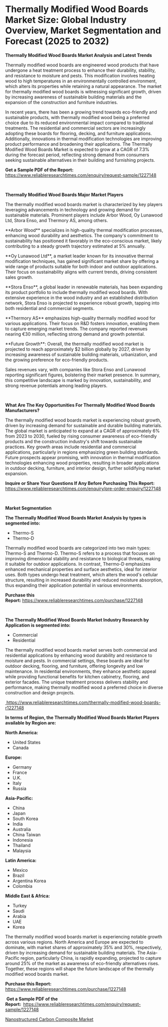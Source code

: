 <p><h1>Thermally Modified Wood Boards Market Size: Global Industry Overview, Market Segmentation and Forecast (2025 to 2032)</h1></p><p><strong>Thermally Modified Wood Boards Market Analysis and Latest Trends</strong></p>
<p><p>Thermally modified wood boards are engineered wood products that have undergone a heat treatment process to enhance their durability, stability, and resistance to moisture and pests. This modification involves heating wood to high temperatures in an environmentally controlled environment, which alters its properties while retaining a natural appearance. The market for thermally modified wood boards is witnessing significant growth, driven by increasing awareness of sustainable building materials and the expansion of the construction and furniture industries. </p><p>In recent years, there has been a growing trend towards eco-friendly and sustainable products, with thermally modified wood being a preferred choice due to its reduced environmental impact compared to traditional treatments. The residential and commercial sectors are increasingly adopting these boards for flooring, decking, and furniture applications. Additionally, innovations in thermal modification technologies are improving product performance and broadening their applications. The Thermally Modified Wood Boards Market is expected to grow at a CAGR of 7.3% during the forecast period, reflecting strong demand from consumers seeking sustainable alternatives in their building and furnishing projects.</p></p>
<p><strong>Get a Sample PDF of the Report:&nbsp;</strong> <a href="https://www.reliableresearchtimes.com/enquiry/request-sample/1227148?utm_campaign=3529&utm_medium=2&utm_source=Github&utm_content=ia&utm_term=25032025&utm_id=thermally-modified-wood-boards">https://www.reliableresearchtimes.com/enquiry/request-sample/1227148</a></p>
<p>&nbsp;</p>
<p><strong>Thermally Modified Wood Boards Major Market Players</strong></p>
<p><p>The thermally modified wood boards market is characterized by key players leveraging advancements in technology and growing demand for sustainable materials. Prominent players include Arbor Wood, Oy Lunawood Ltd, Stora Enso, and Thermory AS, among others.</p><p>**Arbor Wood** specializes in high-quality thermal modification processes, enhancing wood durability and aesthetics. The company's commitment to sustainability has positioned it favorably in the eco-conscious market, likely contributing to a steady growth trajectory estimated at 5% annually.</p><p>**Oy Lunawood Ltd**, a market leader known for its innovative thermal modification techniques, has gained significant market share by offering a wide range of products suitable for both indoor and outdoor applications. Their focus on sustainability aligns with current trends, driving consistent sales growth.</p><p>**Stora Enso**, a global leader in renewable materials, has been expanding its product portfolio to include thermally modified wood boards. With extensive experience in the wood industry and an established distribution network, Stora Enso is projected to experience robust growth, tapping into both residential and commercial segments.</p><p>**Thermory AS** emphasizes high-quality thermally modified wood for various applications. Their focus on R&D fosters innovation, enabling them to capture emerging market trends. The company reported revenues nearing €30 million, reflecting strong demand and growth potential.</p><p>**Future Growth**: Overall, the thermally modified wood market is projected to reach approximately $2 billion globally by 2027, driven by increasing awareness of sustainable building materials, urbanization, and the growing preference for eco-friendly products.</p><p>Sales revenues vary, with companies like Stora Enso and Lunawood reporting significant figures, bolstering their market presence. In summary, this competitive landscape is marked by innovation, sustainability, and strong revenue potentials among leading players.</p></p>
<p>&nbsp;</p>
<p><strong>What Are The Key Opportunities For Thermally Modified Wood Boards Manufacturers?</strong></p>
<p><p>The thermally modified wood boards market is experiencing robust growth, driven by increasing demand for sustainable and durable building materials. The global market is anticipated to expand at a CAGR of approximately 6% from 2023 to 2030, fueled by rising consumer awareness of eco-friendly products and the construction industry's shift towards sustainable practices. Key growth areas include residential and commercial applications, particularly in regions emphasizing green building standards. Future prospects appear promising, with innovation in thermal modification technologies enhancing wood properties, resulting in broader applications in outdoor decking, furniture, and interior design, further solidifying market expansion.</p></p>
<p><strong>Inquire or Share Your Questions If Any Before Purchasing This Report:</strong> <a href="https://www.reliableresearchtimes.com/enquiry/pre-order-enquiry/1227148?utm_campaign=3529&utm_medium=2&utm_source=Github&utm_content=ia&utm_term=25032025&utm_id=thermally-modified-wood-boards">https://www.reliableresearchtimes.com/enquiry/pre-order-enquiry/1227148</a></p>
<p>&nbsp;</p>
<p><strong>Market Segmentation</strong></p>
<p><strong>The Thermally Modified Wood Boards Market Analysis by types is segmented into:</strong></p>
<p><ul><li>Thermo-S</li><li>Thermo-D</li></ul></p>
<p><p>Thermally modified wood boards are categorized into two main types: Thermo-S and Thermo-D. Thermo-S refers to a process that focuses on improving dimensional stability and resistance to biological threats, making it suitable for outdoor applications. In contrast, Thermo-D emphasizes enhanced mechanical properties and surface aesthetics, ideal for interior uses. Both types undergo heat treatment, which alters the wood's cellular structure, resulting in increased durability and reduced moisture absorption, thus expanding their application potential in various environments.</p></p>
<p><strong>Purchase this Report:&nbsp;</strong><a href="https://www.reliableresearchtimes.com/purchase/1227148?utm_campaign=3529&utm_medium=2&utm_source=Github&utm_content=ia&utm_term=25032025&utm_id=thermally-modified-wood-boards">https://www.reliableresearchtimes.com/purchase/1227148</a></p>
<p>&nbsp;</p>
<p><strong>The Thermally Modified Wood Boards Market Industry Research by Application is segmented into:</strong></p>
<p><ul><li>Commercial</li><li>Residential</li></ul></p>
<p><p>The thermally modified wood boards market serves both commercial and residential applications by enhancing wood durability and resistance to moisture and pests. In commercial settings, these boards are ideal for outdoor decking, flooring, and furniture, offering longevity and low maintenance. In residential environments, they enhance aesthetic appeal while providing functional benefits for kitchen cabinetry, flooring, and exterior facades. The unique treatment process delivers stability and performance, making thermally modified wood a preferred choice in diverse construction and design projects.</p></p>
<p><a href="https://www.reliableresearchtimes.com/thermally-modified-wood-boards-r1227148?utm_campaign=3529&utm_medium=2&utm_source=Github&utm_content=ia&utm_term=25032025&utm_id=thermally-modified-wood-boards">&nbsp;https://www.reliableresearchtimes.com/thermally-modified-wood-boards-r1227148</a></p>
<p><strong>In terms of Region, the Thermally Modified Wood Boards Market Players available by Region are:</strong></p>
<p>
    <p> <strong> North America: </strong>
        <ul>
            <li>United States</li>
            <li>Canada</li>
        </ul>
        </p> 
    <p> <strong> Europe: </strong>
        <ul>
            <li>Germany</li>
            <li>France</li>
            <li>U.K.</li>
            <li>Italy</li>
            <li>Russia</li>
        </ul>
        </p> 
    <p> <strong> Asia-Pacific: </strong>
        <ul>
            <li>China</li>
            <li>Japan</li>
            <li>South Korea</li>
            <li>India</li>
            <li>Australia</li>
            <li>China Taiwan</li>
            <li>Indonesia</li>
            <li>Thailand</li>
            <li>Malaysia</li>
        </ul>
        </p> 
    <p> <strong> Latin America: </strong>
        <ul>
            <li>Mexico</li>
            <li>Brazil</li>
            <li>Argentina Korea</li>
            <li>Colombia</li>
        </ul>
        </p> 
    <p> <strong> Middle East & Africa: </strong>
        <ul>
            <li>Turkey</li>
            <li>Saudi</li>
            <li>Arabia</li>
            <li>UAE</li>
            <li>Korea</li>
        </ul>
    </p>
    </p>
<p><p>The thermally modified wood boards market is experiencing notable growth across various regions. North America and Europe are expected to dominate, with market shares of approximately 35% and 30%, respectively, driven by increasing demand for sustainable building materials. The Asia-Pacific region, particularly China, is rapidly expanding, projected to capture around 25% of the market as awareness of eco-friendly alternatives rises. Together, these regions will shape the future landscape of the thermally modified wood boards market.</p></p>
<p><strong>Purchase this Report: </strong><a href="https://www.reliableresearchtimes.com/purchase/1227148?utm_campaign=3529&utm_medium=2&utm_source=Github&utm_content=ia&utm_term=25032025&utm_id=thermally-modified-wood-boards">https://www.reliableresearchtimes.com/purchase/1227148</a></p>
<p>&nbsp;<strong>Get a Sample PDF of the Report:&nbsp;&nbsp;</strong><a href="https://www.reliableresearchtimes.com/enquiry/request-sample/1227148?utm_campaign=3529&utm_medium=2&utm_source=Github&utm_content=ia&utm_term=25032025&utm_id=thermally-modified-wood-boards">https://www.reliableresearchtimes.com/enquiry/request-sample/1227148</a></p>
<p><strong></strong></p>
<p><p><a href="https://github.com/hedbomkrahe/Market-Research-Report-List-1/blob/main/nanostructured-carbon-composite-market.md?utm_campaign=3529&utm_medium=2&utm_source=Github&utm_content=ia&utm_term=25032025&utm_id=thermally-modified-wood-boards">Nanostructured Carbon Composite Market</a></p></p>